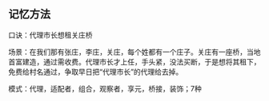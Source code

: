 ## 记忆方法
口诀：代理市长想租关庄桥

场景：在我们那有张庄，李庄，关庄，每个姓都有一个庄子。关庄有一座桥，当地首富建造，通过需收费。代理市长才上任，手头紧，没法买断，于是想将其租下，免费给村名通过，争取早日把“代理市长”的代理给去掉。

模式：代理，适配者，组合，观察者，享元，桥接，装饰；7种
